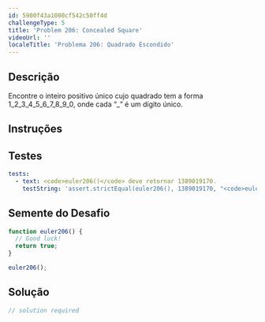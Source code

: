 ```yaml
---
id: 5900f43a1000cf542c50ff4d
challengeType: 5
title: 'Problem 206: Concealed Square'
videoUrl: ''
localeTitle: 'Problema 206: Quadrado Escondido'
---
```


## Descrição
<section id="description"> Encontre o inteiro positivo único cujo quadrado tem a forma 1_2_3_4_5_6_7_8_9_0, onde cada “_” é um dígito único. </section>

## Instruções
<section id="instructions">
</section>

## Testes
<section id='tests'>

```yml
tests:
  - text: <code>euler206()</code> deve retornar 1389019170.
    testString: 'assert.strictEqual(euler206(), 1389019170, "<code>euler206()</code> should return 1389019170.");'

```

</section>

## Semente do Desafio
<section id='challengeSeed'>

<div id='js-seed'>

```js
function euler206() {
  // Good luck!
  return true;
}

euler206();

```

</div>



</section>

## Solução
<section id='solution'>

```js
// solution required
```
</section>

